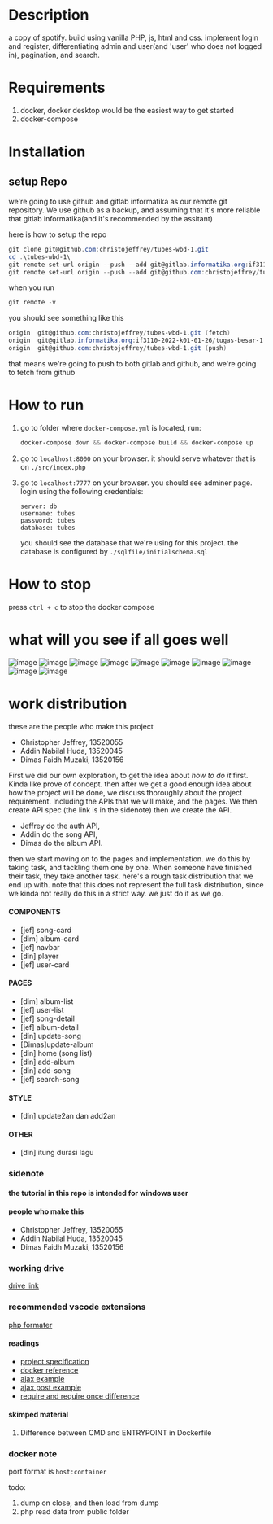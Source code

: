 # Description

a copy of spotify. build using vanilla PHP, js, html and css. implement login and register, differentiating admin and user(and 'user' who does not logged in), pagination, and search.

# Requirements

1. docker, docker desktop would be the easiest way to get started
2. docker-compose

# Installation

## setup Repo

we're going to use github and gitlab informatika as our remote git repository. We use github as a backup, and assuming that it's more reliable that gitlab informatika(and it's recommended by the assitant)

here is how to setup the repo

```powershell
git clone git@github.com:christojeffrey/tubes-wbd-1.git
cd .\tubes-wbd-1\
git remote set-url origin --push --add git@gitlab.informatika.org:if3110-2022-k01-01-26/tugas-besar-1.git
git remote set-url origin --push --add git@github.com:christojeffrey/tubes-wbd-1.git
```

when you run

```powershell
git remote -v
```

you should see something like this

```powershell
origin  git@github.com:christojeffrey/tubes-wbd-1.git (fetch)
origin  git@gitlab.informatika.org:if3110-2022-k01-01-26/tugas-besar-1.git (push)
origin  git@github.com:christojeffrey/tubes-wbd-1.git (push)
```

that means we're going to push to both gitlab and github, and we're going to fetch from github

# How to run

1. go to folder where `docker-compose.yml` is located, run:

   ```powershell
   docker-compose down && docker-compose build && docker-compose up
   ```

2. go to `localhost:8000` on your browser. it should serve whatever that is on `./src/index.php`
3. go to `localhost:7777` on your browser. you should see adminer page. login using the following credentials:

   ```
   server: db
   username: tubes
   password: tubes
   database: tubes
   ```

   you should see the database that we're using for this project. the database is configured by `./sqlfile/initialschema.sql`

# How to stop

press `ctrl + c` to stop the docker compose

# what will you see if all goes well
![image](https://user-images.githubusercontent.com/70847819/198525109-c3ea1af4-bc97-4cb3-9b77-d8e68ab0fcde.png)
![image](https://user-images.githubusercontent.com/70847819/198525379-04debdf3-876e-4eb9-8aa0-5f7c0aab71e4.png)
![image](https://user-images.githubusercontent.com/70847819/198525478-bb625e56-3741-47ac-9ac7-099083a78be0.png)
![image](https://user-images.githubusercontent.com/70847819/198525585-d0049238-d293-4b12-bd41-3c1b1c4376de.png)
![image](https://user-images.githubusercontent.com/70847819/198525675-11b20e2c-5f6c-4537-b873-6a4cf8252e0c.png)
![image](https://user-images.githubusercontent.com/70847819/198525976-b8c21f54-9d76-432b-a697-ca05fbac700c.png)
![image](https://user-images.githubusercontent.com/70847819/198528879-68442fc0-6bfb-4a81-be9b-2b6d170d6900.png)
![image](https://user-images.githubusercontent.com/70847819/198529515-9ce80161-e34e-4bca-92dd-5ae42c84b5df.png)
![image](https://user-images.githubusercontent.com/70847819/198530495-e2acc6b0-eae6-4f0e-91d6-8b34270f24f2.png)
![image](https://user-images.githubusercontent.com/70847819/198530578-61136aac-3347-44d0-89b3-3dec6ca9a16b.png)

# work distribution

these are the people who make this project

- Christopher Jeffrey, 13520055
- Addin Nabilal Huda, 13520045
- Dimas Faidh Muzaki, 13520156

First we did our own exploration, to get the idea about _how to do it_ first. Kinda like prove of concept. then after we get a good enough idea about how the project will be done, we discuss thoroughly about the project requirement. Including the APIs that we will make, and the pages. We then create API spec (the link is in the sidenote) then we create the API.

- Jeffrey do the auth API,
- Addin do the song API,
- Dimas do the album API.

then we start moving on to the pages and implementation. we do this by taking task, and tackling them one by one. When someone have finished their task, they take another task. here's a rough task distribution that we end up with. note that this does not represent the full task distribution, since we kinda not really do this in a strict way. we just do it as we go.

#### COMPONENTS

- [jef] song-card
- [dim] album-card
- [jef] navbar
- [din] player
- [jef] user-card

#### PAGES

- [dim] album-list
- [jef] user-list
- [jef] song-detail
- [jef] album-detail
- [din] update-song
- [Dimas]update-album
- [din] home (song list)
- [din] add-album
- [din] add-song
- [jef] search-song

#### STYLE

- [din] update2an dan add2an

#### OTHER

- [din] itung durasi lagu

### sidenote

#### the tutorial in this repo is intended for windows user

#### people who make this

- Christopher Jeffrey, 13520055
- Addin Nabilal Huda, 13520045
- Dimas Faidh Muzaki, 13520156

### working drive

[drive link](https://drive.google.com/drive/folders/1gtFksY_fHIAS5xdsUdHUGRMqDG4VUcrX?usp=sharing)

### recommended vscode extensions

[php formater](https://marketplace.visualstudio.com/items?itemName=rifi2k.format-html-in-php)

#### readings

- [project specification](https://docs.google.com/document/d/1bdYy1bAk6tpwYCZfqUxErCIJuESzfYH-n8ijvaNP_Jg/edit)
- [docker reference](https://www.section.io/engineering-education/dockerized-php-apache-and-mysql-container-development-environment/)
- [ajax example](https://www.w3schools.com/php/php_ajax_php.asp)
- [ajax post example](https://stackoverflow.com/questions/9713058/send-post-data-using-xmlhttprequest)
- [require and require once difference](<https://www.geeksforgeeks.org/difference-between-require-and-require_once-in-php/#:~:text=%3F%3E,-Output%3A&text=The%20require()%20function%20is%20used%20to%20include%20a%20PHP,will%20not%20include%20it%20again.>)

#### skimped material

1. Difference between CMD and ENTRYPOINT in Dockerfile

### docker note

port format is `host:container`

todo:

1. dump on close, and then load from dump
2. php read data from public folder
